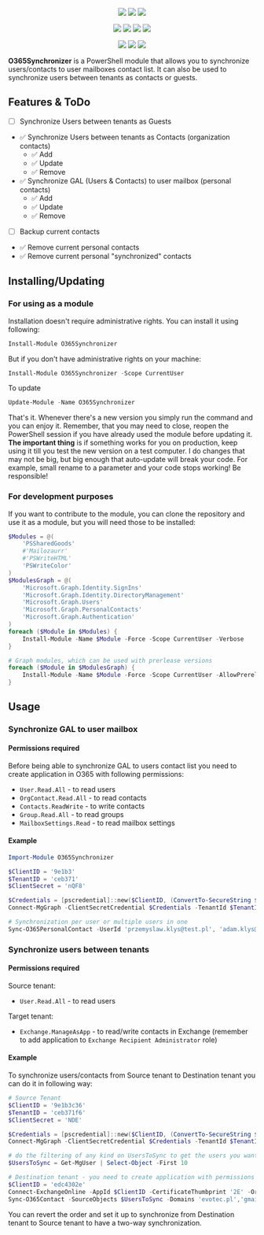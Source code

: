 ﻿<p align="center">
  <a href="https://www.powershellgallery.com/packages/O365Synchronizer"><img src="https://img.shields.io/powershellgallery/v/O365Synchronizer.svg"></a>
  <a href="https://www.powershellgallery.com/packages/O365Synchronizer"><img src="https://img.shields.io/powershellgallery/vpre/O365Synchronizer.svg?label=powershell%20gallery%20preview&colorB=yellow"></a>
  <a href="https://github.com/EvotecIT/O365Synchronizer"><img src="https://img.shields.io/github/license/EvotecIT/O365Synchronizer.svg"></a>
</p>

<p align="center">
  <a href="https://www.powershellgallery.com/packages/O365Synchronizer"><img src="https://img.shields.io/powershellgallery/p/O365Synchronizer.svg"></a>
  <a href="https://github.com/EvotecIT/O365Synchronizer"><img src="https://img.shields.io/github/languages/top/evotecit/O365Synchronizer.svg"></a>
  <a href="https://github.com/EvotecIT/O365Synchronizer"><img src="https://img.shields.io/github/languages/code-size/evotecit/O365Synchronizer.svg"></a>
  <a href="https://www.powershellgallery.com/packages/O365Synchronizer"><img src="https://img.shields.io/powershellgallery/dt/O365Synchronizer.svg"></a>
</p>

<p align="center">
  <a href="https://twitter.com/PrzemyslawKlys"><img src="https://img.shields.io/twitter/follow/PrzemyslawKlys.svg?label=Twitter%20%40PrzemyslawKlys&style=social"></a>
  <a href="https://evotec.xyz/hub"><img src="https://img.shields.io/badge/Blog-evotec.xyz-2A6496.svg"></a>
  <a href="https://www.linkedin.com/in/pklys"><img src="https://img.shields.io/badge/LinkedIn-pklys-0077B5.svg?logo=LinkedIn"></a>
</p>

**O365Synchronizer** is a PowerShell module that allows you to synchronize users/contacts to user mailboxes contact list. It can also be used to synchronize users between tenants as contacts or guests.

## Features & ToDo

- [ ] Synchronize Users between tenants as Guests
- ✅ Synchronize Users between tenants as Contacts (organization contacts)
  - ✅ Add
  - ✅ Update
  - ✅ Remove
- ✅ Synchronize GAL (Users & Contacts) to user mailbox (personal contacts)
  - ✅ Add
  - ✅ Update
  - ✅ Remove
- [ ] Backup current contacts
- ✅ Remove current personal contacts
- ✅ Remove current personal "synchronized" contacts

## Installing/Updating

### For using as a module

Installation doesn't require administrative rights. You can install it using following:

```powershell
Install-Module O365Synchronizer
```

But if you don't have administrative rights on your machine:

```powershell
Install-Module O365Synchronizer -Scope CurrentUser
```

To update

```powershell
Update-Module -Name O365Synchronizer
```

That's it. Whenever there's a new version you simply run the command and you can enjoy it.
Remember, that you may need to close, reopen the PowerShell session if you have already used the module before updating it.
**The important thing** is if something works for you on production, keep using it till you test the new version on a test computer.
I do changes that may not be big, but big enough that auto-update will break your code.
For example, small rename to a parameter and your code stops working! Be responsible!

### For development purposes

If you want to contribute to the module, you can clone the repository and use it as a module, but you will need those to be installed:

```powershell
$Modules = @(
    'PSSharedGoods'
    #'Mailozaurr'
    #'PSWriteHTML'
    'PSWriteColor'
)
$ModulesGraph = @(
    'Microsoft.Graph.Identity.SignIns'
    'Microsoft.Graph.Identity.DirectoryManagement'
    'Microsoft.Graph.Users'
    'Microsoft.Graph.PersonalContacts'
    'Microsoft.Graph.Authentication'
)
foreach ($Module in $Modules) {
    Install-Module -Name $Module -Force -Scope CurrentUser -Verbose
}

# Graph modules, which can be used with prerlease versions
foreach ($Module in $ModulesGraph) {
    Install-Module -Name $Module -Force -Scope CurrentUser -AllowPrerelease -Verbose
}
```

## Usage

### Synchronize GAL to user mailbox

#### Permissions required

Before being able to synchronize GAL to users contact list you need to create application in O365 with following permissions:

- `User.Read.All` - to read users
- `OrgContact.Read.All` - to read contacts
- `Contacts.ReadWrite` - to write contacts
- `Group.Read.All` - to read groups
- `MailboxSettings.Read` - to read mailbox settings

#### Example

```powershell
Import-Module O365Synchronizer

$ClientID = '9e1b3'
$TenantID = 'ceb371'
$ClientSecret = 'nQF8'

$Credentials = [pscredential]::new($ClientID, (ConvertTo-SecureString $ClientSecret -AsPlainText -Force))
Connect-MgGraph -ClientSecretCredential $Credentials -TenantId $TenantID -NoWelcome

# Synchronization per user or multiple users in one
Sync-O365PersonalContact -UserId 'przemyslaw.klys@test.pl', 'adam.klys@test.pl' -Verbose -MemberTypes 'Contact', 'Member' -GuidPrefix 'O365Synchronizer' | Format-Table *
```

### Synchronize users between tenants

#### Permissions required

Source tenant:
- `User.Read.All` - to read users

Target tenant:
- `Exchange.ManageAsApp` - to read/write contacts in Exchange (remember to add application to `Exchange Recipient Administrator` role)

#### Example

To synchronize users/contacts from Source tenant to Destination tenant you can do it in following way:

```powershell
# Source Tenant
$ClientID = '9e1b3c36'
$TenantID = 'ceb371f6'
$ClientSecret = 'NDE'

$Credentials = [pscredential]::new($ClientID, (ConvertTo-SecureString $ClientSecret -AsPlainText -Force))
Connect-MgGraph -ClientSecretCredential $Credentials -TenantId $TenantID -NoWelcome

# do the filtering of any kind on UsersToSync to get the users you want to synchronize
$UsersToSync = Get-MgUser | Select-Object -First 10

# Destination tenant - you need to create application with permissions to read/write contacts in Exchange
$ClientID = 'edc4302e'
Connect-ExchangeOnline -AppId $ClientID -CertificateThumbprint '2E' -Organization 'xxxxx.onmicrosoft.com'
Sync-O365Contact -SourceObjects $UsersToSync -Domains 'evotec.pl','gmail.com' -Verbose -WhatIf
```

You can revert the order and set it up to synchronize from Destination tenant to Source tenant to have a two-way synchronization.